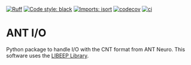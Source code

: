 [![Ruff](https://img.shields.io/endpoint?url=https://raw.githubusercontent.com/astral-sh/ruff/main/assets/badge/v2.json)](https://github.com/astral-sh/ruff)
[![Code style: black](https://img.shields.io/badge/code%20style-black-000000.svg)](https://github.com/psf/black)
[![Imports: isort](https://img.shields.io/badge/%20imports-isort-%231674b1?style=flat&labelColor=ef8336)](https://pycqa.github.io/isort/)
[![codecov](https://codecov.io/gh/mscheltienne/antio/graph/badge.svg?token=ebC07d0dyM)](https://codecov.io/gh/mscheltienne/antio)
[![ci](https://github.com/mscheltienne/antio/actions/workflows/ci.yaml/badge.svg?branch=main)](https://github.com/mscheltienne/antio/actions/workflows/ci.yaml)

# ANT I/O

Python package to handle I/O with the CNT format from ANT Neuro.
This software uses the [LIBEEP Library](http://libeep.sourceforge.net).
